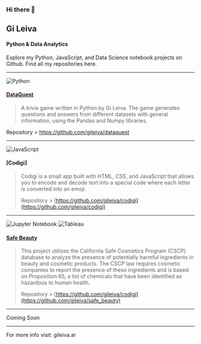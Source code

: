 ### Hi there 👋

## Gi Leiva
#### Python & Data Analytics
Explore my Python, JavaScript, and Data Science notebook projects on Github. Find all my repositories here.

---

![Python](https://img.shields.io/badge/python-3670A0?style=for-the-badge&logo=python&logoColor=ffdd54)
#### [DataQuest](https://github.com/gileiva/dataquest "DataQuest")
>  A trivia game written in Python by Gi Leiva. The game generates questions and answers from different datasets with general information, using the Pandas and Numpy libraries.

Repository > https://github.com/gileiva/dataquest

---

![JavaScript](https://img.shields.io/badge/javascript-%23323330.svg?style=for-the-badge&logo=javascript&logoColor=%23F7DF1E)

#### [Codigi]
>  Codigi is a small app built with HTML, CSS, and JavaScript that allows you to encode and decode text into a special code where each letter is converted into an emoji.
>  
>  Repository > [https://github.com/gileiva/codigi](https://github.com/gileiva/codigi)

---

![Jupyter Notebook](https://img.shields.io/badge/jupyter-%23FA0F00.svg?style=for-the-badge&logo=jupyter&logoColor=white) ![Tableau](https://img.shields.io/badge/Tableau-E97627?style=for-the-badge&logo=Tableau&logoColor=white)
#### [Safe Beauty](https://github.com/gileiva/safe_beauty)
>  This project utilizes the California Safe Cosmetics Program (CSCP) database to analyze the presence of potentially harmful ingredients in beauty and cosmetic products. The CSCP law requires cosmetic companies to report the presence of these ingredients and is based on Proposition 65, a list of chemicals that have been identified as hazardous to human health.
>  
>  Repository > [https://github.com/gileiva/codigi](https://github.com/gileiva/safe_beauty)

---

Coming Soon

***

For more info visit: gileiva.ar

